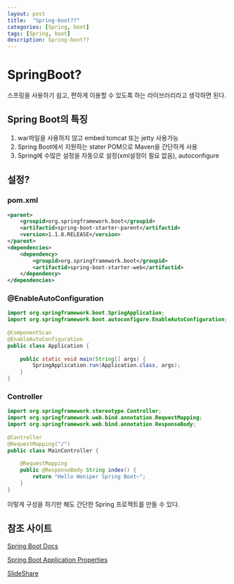 ```yaml
---
layout: post
title:  "Spring-boot??"
categories: [Spring, boot]
tags: [Spring, boot]
description: Spring-boot??
---
```



# SpringBoot?

스프링을 사용하기 쉽고, 편하게 이용할 수 있도록 하는 라이브러리라고 생각하면 된다.

## Spring Boot의 특징

1. war파일을 사용하지 않고 embed tomcat 또는 jetty 사용가능
2. Spring Boot에서 지원하는 stater POM으로 Maven을 간단하게 사용
3. Spring에 수많은 설정을 자동으로 설정(xml설정이 필요 없음), autoconfigure


## 설정?

### pom.xml

```xml
<parent>
    <groupid>org.springframework.boot</groupid>
    <artifactid>spring-boot-starter-parent</artifactid>
    <version>1.1.8.RELEASE</version>
</parent>
<dependencies>
    <dependency>
        <groupid>org.springframework.boot</groupid>
        <artifactid>spring-boot-starter-web</artifactid>
    </dependency>
</dependencies>
```

### @EnableAutoConfiguration

```java
import org.springframework.boot.SpringApplication;
import org.springframework.boot.autoconfigure.EnableAutoConfiguration;
 
@ComponentScan
@EnableAutoConfiguration
public class Application {
 
    public static void main(String[] args) {
        SpringApplication.run(Application.class, args);
    }
}
```

### Controller

```java
import org.springframework.stereotype.Controller;
import org.springframework.web.bind.annotation.RequestMapping;
import org.springframework.web.bind.annotation.ResponseBody;
 
@Controller
@RequestMapping("/")
public class MainController {
 
    @RequestMapping
    public @ResponseBody String index() {
        return "Hello Woniper Spring Boot~";
    }
}
```

이렇게 구성을 하기만 해도 간단한 Spring 프로젝트를 만들 수 있다.


## 참조 사이트

[Spring Boot Docs](http://docs.spring.io/spring-boot/docs/current/reference/html/using-boot-build-systems.html#using-boot-maven)

[Spring Boot Application Properties](http://docs.spring.io/spring-boot/docs/current/reference/html/common-application-properties.html)

[SlideShare](https://www.slideshare.net/madvirus/spring-boot-42817314)


